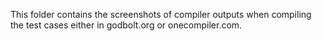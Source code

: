 This folder contains the screenshots of compiler outputs when compiling the test cases either in godbolt.org or onecompiler.com.
